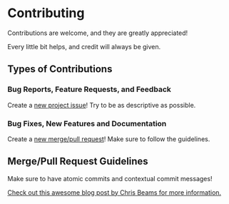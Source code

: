 # Contributing
Contributions are welcome, and they are greatly appreciated!

Every little bit helps, and credit will always be given.

## Types of Contributions

### Bug Reports, Feature Requests, and Feedback
Create a [new project issue][1]! Try to be as descriptive as possible.

### Bug Fixes, New Features and Documentation
Create a [new merge/pull request][2]! Make sure to follow the guidelines.

## Merge/Pull Request Guidelines
Make sure to have atomic commits and contextual commit messages!

[Check out this awesome blog post by Chris Beams for more information.][3]

[1]: https://github.com/nephelaiio/basher-awx/issues/new
[2]: https://github.com/nephelaiio/basher-awx/compare
[3]: http://chris.beams.io/posts/git-commit/
